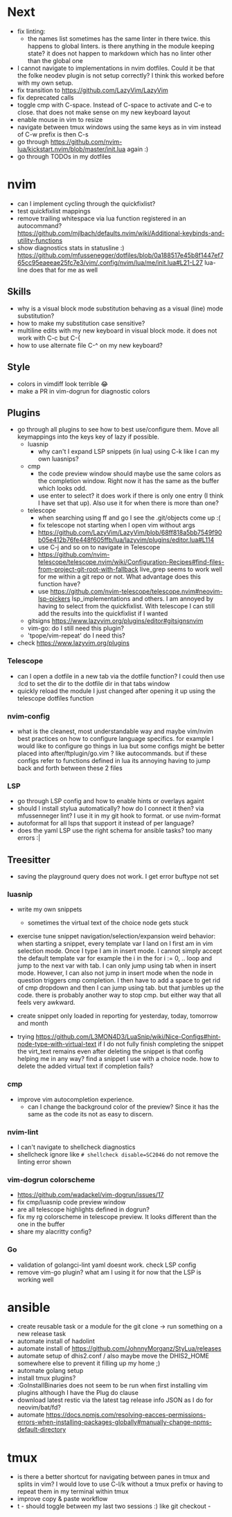 # Next

* fix linting:
  * the names list sometimes has the same linter in there twice. this happens to global linters. is
    there anything in the module keeping state? it does not happen to markdown which has no linter
  other than the global one
* I cannot navigate to implementations in nvim dotfiles. Could it be that the folke neodev plugin is
  not setup correctly? I think this worked before with my own setup.
* fix transition to https://github.com/LazyVim/LazyVim
* fix deprecated calls
* toggle cmp with C-space. Instead of C-space to activate and C-e to close. that does not make sense
  on my new keyboard layout
* enable mouse in vim to resize
* navigate between tmux windows using the same keys as in vim instead of C-w prefix is then C-s
* go through https://github.com/nvim-lua/kickstart.nvim/blob/master/init.lua again :)
* go through TODOs in my dotfiles

# nvim

* can I implement cycling through the quickfixlist?
* test quickfixlist mappings
* remove trailing whitespace via lua function registered in an autocommand?
https://github.com/mjlbach/defaults.nvim/wiki/Additional-keybinds-and-utility-functions
* show diagnostics stats in statusline :) https://github.com/mfussenegger/dotfiles/blob/0a188517e45b8f1447ef765cc95eaeeae25fc7e3/vim/.config/nvim/lua/me/init.lua#L21-L27
  lua-line does that for me as well

## Skills

* why is a visual block mode substitution behaving as a visual (line) mode substitution?
* how to make my substitution case sensitive?
* multiline edits with my new keyboard in visual block mode. it does not work with C-c but C-{
* how to use alternate file C-^ on my new keyboard?

## Style

* colors in vimdiff look terrible :joy:
* make a PR in vim-dogrun for diagnostic colors

## Plugins

* go through all plugins to see how to best use/configure them. Move all keymappings into the keys
key of lazy if possible.
  * luasnip
    * why can't I expand LSP snippets (in lua) using C-k like I can my own luasnips?
  * cmp
    * the code preview window should maybe use the same colors as the completion window. Right now
    it has the same as the buffer which looks odd.
    * use enter to select? it does work if there is only one entry (I think I have set that up).
    Also use it for when there is more than one?
  * telescope
    * when searching using ff and go I see the .git/objects come up :(
    * fix telescope not starting when I open vim without args
    * https://github.com/LazyVim/LazyVim/blob/68ff818a5bb7549f90b05e412b76fe448f605ffb/lua/lazyvim/plugins/editor.lua#L114
    * use C-j and so on to navigate in Telescope
    * https://github.com/nvim-telescope/telescope.nvim/wiki/Configuration-Recipes#find-files-from-project-git-root-with-fallback
      live_grep seems to work well for me within a git repo or not. What advantage does this
      function have?
    * use https://github.com/nvim-telescope/telescope.nvim#neovim-lsp-pickers lsp_implementations
    and others. I am annoyed by having to select from the quickfixlist. With telescope I can still
    add the results into the quickfixlist if I wanted
  * gitsigns https://www.lazyvim.org/plugins/editor#gitsignsnvim
  * vim-go: do I still need this plugin?
  * 'tpope/vim-repeat' do I need this?
* check https://www.lazyvim.org/plugins

### Telescope

* can I open a dotfile in a new tab via the dotfile function? I could then use :lcd to set the dir
to the dotfile dir in that tabs window
* quickly reload the module I just changed after opening it up using the telescope dotfiles function

### nvim-config

* what is the cleanest, most understandable way and maybe vim/nvim best
practices on how to configure language specifics. for example I would like to
configure go things in lua but some configs might be better placed into
after/ftplugin/go.vim ? like autocommands. but if these configs refer to
functions defined in lua its annoying having to jump back and forth between
these 2 files

### LSP

* go through LSP config and how to enable hints or overlays againt
* should I install stylua automatically? how do I connect it then? via mfussenneger lint?
  I use it in my git hook to format. or use nvim-format
* autoformat for all lsps that support it instead of per language?
* does the yaml LSP use the right schema for ansible tasks? too many errors :|

## Treesitter

* saving the playground query does not work. I get error buftype not set

### luasnip

* write my own snippets
  * sometimes the virtual text of the choice node gets stuck
* exercise tune snippet navigation/selection/expansion
weird behavior: when starting a snippet, every template var I land on
I first am in vim selection mode. Once I type I am in insert mode.
I cannot simply accept the default template var for example the
i in the for i := 0, .. loop and jump to the next var with tab.
I can only jump using tab when in insert mode. However, I can also
not jump in insert mode when the node in question triggers cmp completion.
I then have to add a space to get rid of cmp dropdown and then I can jump
using tab. but that jumbles up the code. there is probably another
way to stop cmp. but either way that all feels very awkward.
* create snippet only loaded in reporting for yesterday, today, tomorrow and month

* trying https://github.com/L3MON4D3/LuaSnip/wiki/Nice-Configs#hint-node-type-with-virtual-text
 if I do not fully finish completing the snippet the virt_text remains even
 after deleting the snippet
 is that config helping me in any way? find a snippet I use with a choice
 node. how to delete the added virtual text if completion fails?

### cmp

* improve vim autocompletion experience.
  * can I change the background color of the preview? Since it has the same as the code its not as
  easy to discern.

### nvim-lint

* I can't navigate to shellcheck diagnostics
* shellcheck ignore like `# shellcheck disable=SC2046` do not remove the linting error shown

### vim-dogrun colorscheme

* https://github.com/wadackel/vim-dogrun/issues/17
* fix cmp/luasnip code preview window
* are all telescope highlights defined in dogrun?
* fix my rg colorscheme in telescope preview. It looks different than the one in the buffer
* share my alacritty config?

### Go

* validation of golangci-lint yaml doesnt work. check LSP config
* remove vim-go plugin? what am I using it for now that the LSP is working well

# ansible

* create reusable task or a module for the git clone -> run something on a new release task
* automate install of hadolint
* automate install of https://github.com/JohnnyMorganz/StyLua/releases
* automate setup of dhis2.conf / also maybe move the DHIS2_HOME somewhere else to prevent it filling up my home ;)
* automate golang setup
* install tmux plugins?
* :GoInstallBinaries does not seem to be run when first installing vim plugins although I have the
Plug do clause
* download latest restic via the latest tag release info JSON as I do for neovim/bat/fd?
* automate https://docs.npmjs.com/resolving-eacces-permissions-errors-when-installing-packages-globally#manually-change-npms-default-directory

# tmux

* is there a better shortcut for navigating between panes in tmux and splits in vim? I would love to
use C-l/k without a tmux prefix or having to repeat them in my terminal within tmux
* improve copy & paste workflow
* t - should toggle between my last two sessions :) like git checkout -

